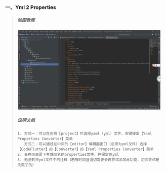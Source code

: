 ### 一、Yml 2 Properties

> ##### 动图教程
>
> ![yml2pro](./yml2pro.gif "yml2pro")
>
> ##### 说明文档
>
> ``` 说明文档
> 1. 方式一：可以在左侧【project】栏选择yaml（yml）文件，右键弹出【Yaml Properties Converter】菜单
>    方式二：可以通过在中间的【editor】编辑器窗口（必须为yml文件）选择【CodeFlutter】的【Converter】的【Yaml Properties Converter】菜单
> 2. 会在同目录下生成同名的properties文件，并保留原yml
> 3. 无法转换yml文件中的注释（若有时间且迫切需要会再尝试添加此功能，初次尝试是失败了的）
> ```

